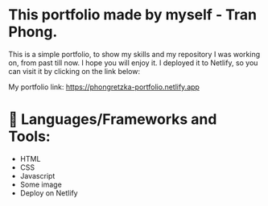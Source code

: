 # This portfolio made by myself - Tran Phong.

This is a simple portfolio, to show my skills and my repository I was working on, from past till now. I hope you will enjoy it. I deployed it to Netlify, so you can visit it by clicking on the link below:

My portfolio link: https://phongretzka-portfolio.netlify.app

# 🚀 Languages/Frameworks and Tools:
- HTML
- CSS
- Javascript
- Some image
- Deploy on Netlify